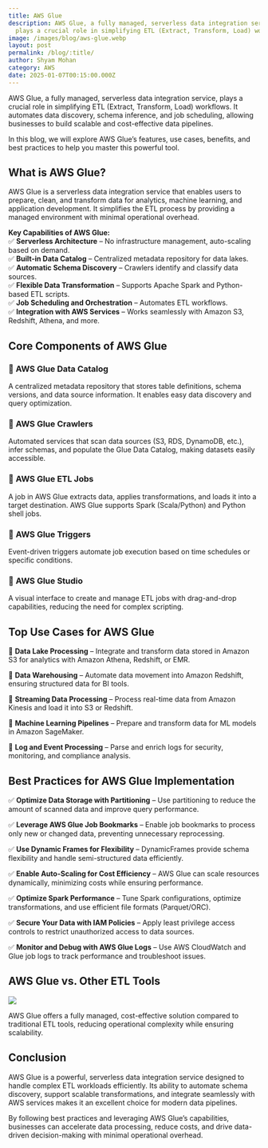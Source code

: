 ```yaml
---
title: AWS Glue
description: AWS Glue, a fully managed, serverless data integration service,
  plays a crucial role in simplifying ETL (Extract, Transform, Load) workflows.
image: /images/blog/aws-glue.webp
layout: post
permalink: /blog/:title/
author: Shyam Mohan
category: AWS
date: 2025-01-07T00:15:00.000Z
---
```

AWS Glue, a fully managed, serverless data integration service, plays a crucial role in simplifying ETL (Extract, Transform, Load) workflows. It automates data discovery, schema inference, and job scheduling, allowing businesses to build scalable and cost-effective data pipelines.

In this blog, we will explore AWS Glue’s features, use cases, benefits, and best practices to help you master this powerful tool.


## **What is AWS Glue?**

AWS Glue is a serverless data integration service that enables users to prepare, clean, and transform data for analytics, machine learning, and application development. It simplifies the ETL process by providing a managed environment with minimal operational overhead.

**Key Capabilities of AWS Glue:**  
✅ **Serverless Architecture** – No infrastructure management, auto-scaling based on demand.  
✅ **Built-in Data Catalog** – Centralized metadata repository for data lakes.  
✅ **Automatic Schema Discovery** – Crawlers identify and classify data sources.  
✅ **Flexible Data Transformation** – Supports Apache Spark and Python-based ETL scripts.  
✅ **Job Scheduling and Orchestration** – Automates ETL workflows.  
✅ **Integration with AWS Services** – Works seamlessly with Amazon S3, Redshift, Athena, and more.


## **Core Components of AWS Glue**

### 🔹 **AWS Glue Data Catalog**

A centralized metadata repository that stores table definitions, schema versions, and data source information. It enables easy data discovery and query optimization.

### 🔹 **AWS Glue Crawlers**

Automated services that scan data sources (S3, RDS, DynamoDB, etc.), infer schemas, and populate the Glue Data Catalog, making datasets easily accessible.

### 🔹 **AWS Glue ETL Jobs**

A job in AWS Glue extracts data, applies transformations, and loads it into a target destination. AWS Glue supports Spark (Scala/Python) and Python shell jobs.

### 🔹 **AWS Glue Triggers**

Event-driven triggers automate job execution based on time schedules or specific conditions.

### 🔹 **AWS Glue Studio**

A visual interface to create and manage ETL jobs with drag-and-drop capabilities, reducing the need for complex scripting.


## **Top Use Cases for AWS Glue**

🔸 **Data Lake Processing** – Integrate and transform data stored in Amazon S3 for analytics with Amazon Athena, Redshift, or EMR.

🔸 **Data Warehousing** – Automate data movement into Amazon Redshift, ensuring structured data for BI tools.

🔸 **Streaming Data Processing** – Process real-time data from Amazon Kinesis and load it into S3 or Redshift.

🔸 **Machine Learning Pipelines** – Prepare and transform data for ML models in Amazon SageMaker.

🔸 **Log and Event Processing** – Parse and enrich logs for security, monitoring, and compliance analysis.


## **Best Practices for AWS Glue Implementation**

✅ **Optimize Data Storage with Partitioning** – Use partitioning to reduce the amount of scanned data and improve query performance.

✅ **Leverage AWS Glue Job Bookmarks** – Enable job bookmarks to process only new or changed data, preventing unnecessary reprocessing.

✅ **Use Dynamic Frames for Flexibility** – DynamicFrames provide schema flexibility and handle semi-structured data efficiently.

✅ **Enable Auto-Scaling for Cost Efficiency** – AWS Glue can scale resources dynamically, minimizing costs while ensuring performance.

✅ **Optimize Spark Performance** – Tune Spark configurations, optimize transformations, and use efficient file formats (Parquet/ORC).

✅ **Secure Your Data with IAM Policies** – Apply least privilege access controls to restrict unauthorized access to data sources.

✅ **Monitor and Debug with AWS Glue Logs** – Use AWS CloudWatch and Glue job logs to track performance and troubleshoot issues.

## **AWS Glue vs. Other ETL Tools**

![](https://lh7-rt.googleusercontent.com/docsz/AD_4nXdQguFgHaaG9t_OQeAD1zxcEfjRMVNIn4XWdzMsTWDgBnCwFjmeWcvXAKCLEjh8w1uZBvUqJpSkXC-ZufdnSvFD8iEy7nVUwXFibPcVrW5MZ7zhFzRuWt5w7NiI1x2AA7U9_zD5Iw?key=q390jo8iRKV-c2BprE8LOg)

AWS Glue offers a fully managed, cost-effective solution compared to traditional ETL tools, reducing operational complexity while ensuring scalability.


## **Conclusion**

AWS Glue is a powerful, serverless data integration service designed to handle complex ETL workloads efficiently. Its ability to automate schema discovery, support scalable transformations, and integrate seamlessly with AWS services makes it an excellent choice for modern data pipelines.

By following best practices and leveraging AWS Glue’s capabilities, businesses can accelerate data processing, reduce costs, and drive data-driven decision-making with minimal operational overhead.

